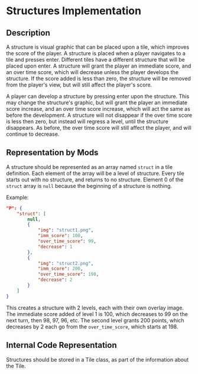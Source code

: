 # Structures Implementation

## Description

A structure is visual graphic that can be placed upon a tile, which improves the score of the player. A structure is placed when a player navigates to a tile and presses enter. Different tiles have a different structure that will be placed upon enter. A structure will grant the player an immediate score, and an over time score, which will decrease unless the player develops the structure. If the score added is less than zero, the structure will be removed from the player's view, but will still affect the player's score.

A player can develop a structure by pressing enter upon the structure. This may change the structure's graphic, but will grant the player an immediate score increase, and an over time score increase, which will act the same as before the development. A structure will not disappear if the over time score is less then zero, but instead will regress a level, until the structure disappears. As before, the over time score will still affect the player, and will continue to decrease.

## Representation by Mods

A structure should be represented as an array named `struct` in a tile definition. Each element of the array will be a level of structure. Every tile starts out with no structure, and returns to no structure. Element 0 of the `struct` array is `null` because the beginning of a structure is nothing.

Example:

```json
"P": {
    "struct": [
        null,
        {
            "img": "struct1.png",
            "imm_score": 100,
            "over_time_score": 99,
            "decrease": 1
        },
        {
            "img": "struct2.png",
            "imm_score": 200,
            "over_time_score": 198,
            "decrease": 2
        }
    ]
}
```

This creates a structure with 2 levels, each with their own overlay image. The immediate score added of level 1 is 100, which decreases to 99 on the next turn, then 98, 97, 96, etc. The second level grants 200 points, which decreases by 2 each go from the `over_time_score`, which starts at 198.

## Internal Code Representation

Structures should be stored in a Tile class, as part of the information about the Tile.